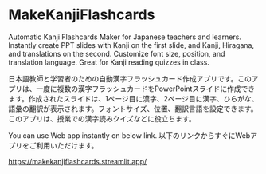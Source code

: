 # MakeKanjiFlashcards
Automatic Kanji Flashcards Maker for Japanese teachers and learners. Instantly create PPT slides with Kanji on the first slide, and Kanji, Hiragana, and translations on the second. Customize font size, position, and translation language. Great for Kanji reading quizzes in class.

日本語教師と学習者のための自動漢字フラッシュカード作成アプリです。このアプリは、一度に複数の漢字フラッシュカードをPowerPointスライドに作成できます。作成されたスライドは、1ページ目に漢字、2ページ目に漢字、ひらがな、語彙の翻訳が表示されます。フォントサイズ、位置、翻訳言語を設定できます。このアプリは、授業での漢字読みクイズなどに役立ちます。

You can use Web app instantly on below link.
以下のリンクからすぐにWebアプリをご利用いただけます。

https://makekanjiflashcards.streamlit.app/
